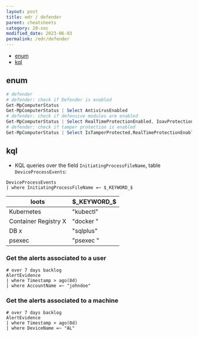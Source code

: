 ```yaml
---
layout: post
title: edr / defender
parent: cheatsheets
category: 20-soc
modified_date: 2023-06-03
permalink: /edr/defender
---
```


<!-- vscode-markdown-toc -->
* [enum](#enum)
* [kql](#kql)

<!-- vscode-markdown-toc-config
	numbering=false
	autoSave=true
	/vscode-markdown-toc-config -->
<!-- /vscode-markdown-toc -->

## <a name='enum'></a>enum
```powershell
# defender 
# defender: check if Defender is enabled
Get-MpComputerStatus
Get-MpComputerStatus | Select AntivirusEnabled
# defender: check if defensive modules are enabled
Get-MpComputerStatus | Select RealTimeProtectionEnabled, IoavProtectionEnabled,AntispywareEnabled | FL
# defender: check if tamper protection is enabled
Get-MpComputerStatus | Select IsTamperProtected,RealTimeProtectionEnabled | FL
```

## <a name='kql'></a>kql

* KQL queries over the field ```InitiatingProcessFileName```, table ```DeviceProcessEvents```:

```
DeviceProcessEvents
| where InitiatingProcessFileName =~ $_KEYWORD_$
```

| loots | $_KEYWORD_$ |
|-------|----------------------------|
| Kubernetes | "kubectl" |
| Container Registry X | "docker " |  
| DB x | "sqlplus" |
| psexec | "psexec " |

### <a name='Getthealertsassociatedtoauser'></a>Get the alerts associated to a user
```
# over 7 days backlog
AlertEvidence
| where Timestamp > ago(8d)
| where AccountName =~ "johndoe"
```


### <a name='Getthealertsassociatedtoamachine'></a>Get the alerts associated to a machine
```
# over 7 days backlog
AlertEvidence
| where Timestamp > ago(8d)
| where DeviceName =~ "AL"
```
